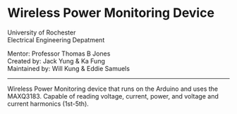 Wireless Power Monitoring Device
=====
University of Rochester   
Electrical Engineering Depatment   

Mentor: Professor Thomas B Jones   
Created by: Jack Yung & Ka Fung    
Maintained by: Will Kung & Eddie Samuels

-----------------------------------------------------------------------------------
Wireless Power Monitoring device that runs on the Arduino and uses the MAXQ3183. Capable of reading voltage, current, power, and voltage and current harmonics (1st-5th).
